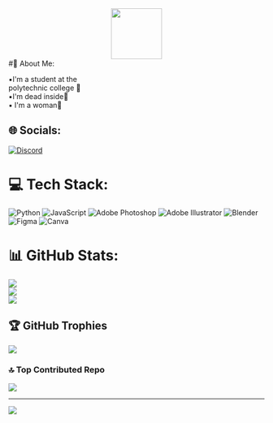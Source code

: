 <div id="header" align="center">
  <img src="https://media4.giphy.com/media/WIQ0N0OUvei1OW1h9Z/giphy.gif?cid=6c09b952qd1dk0dkotjgoau1a6k9x35f3a3xw7jd31tidow4&ep=v1_internal_gif_by_id&rid=giphy.gif&ct=s" width="100"/>
</div>
#💫 About Me:

▪️I'm a student at the <br>polytechnic college 🐉<br>▪️I'm dead inside🐉<br>▪️ I'm a woman🐉


## 🌐 Socials:
[![Discord](https://img.shields.io/badge/Discord-%237289DA.svg?logo=discord&logoColor=white)](https://discord.gg/https://discord.gg/pQmkp7qj) 

# 💻 Tech Stack:
![Python](https://img.shields.io/badge/python-3670A0?style=plastic&logo=python&logoColor=ffdd54) ![JavaScript](https://img.shields.io/badge/javascript-%23323330.svg?style=plastic&logo=javascript&logoColor=%23F7DF1E) ![Adobe Photoshop](https://img.shields.io/badge/adobe%20photoshop-%2331A8FF.svg?style=plastic&logo=adobe%20photoshop&logoColor=white) ![Adobe Illustrator](https://img.shields.io/badge/adobe%20illustrator-%23FF9A00.svg?style=plastic&logo=adobe%20illustrator&logoColor=white) ![Blender](https://img.shields.io/badge/blender-%23F5792A.svg?style=plastic&logo=blender&logoColor=white) ![Figma](https://img.shields.io/badge/figma-%23F24E1E.svg?style=plastic&logo=figma&logoColor=white) ![Canva](https://img.shields.io/badge/Canva-%2300C4CC.svg?style=plastic&logo=Canva&logoColor=white)
# 📊 GitHub Stats:
![](https://github-readme-stats.vercel.app/api?username=Victorian0555&theme=midnight-purple&hide_border=false&include_all_commits=true&count_private=false)<br/>
![](https://github-readme-streak-stats.herokuapp.com/?user=Victorian0555&theme=midnight-purple&hide_border=false)<br/>
![](https://github-readme-stats.vercel.app/api/top-langs/?username=Victorian0555&theme=midnight-purple&hide_border=false&include_all_commits=true&count_private=false&layout=compact)

## 🏆 GitHub Trophies
![](https://github-profile-trophy.vercel.app/?username=Victorian0555&theme=dark_dimmed&no-frame=false&no-bg=true&margin-w=4)

### 🔝 Top Contributed Repo
![](https://github-contributor-stats.vercel.app/api?username=Victorian0555&limit=5&theme=radical&combine_all_yearly_contributions=true)

---
[![](https://visitcount.itsvg.in/api?id=Victorian0555&icon=7&color=11)](https://visitcount.itsvg.in)

<!-- Proudly created with GPRM ( https://gprm.itsvg.in ) -->
